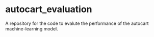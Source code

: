 # autocart_evaluation
A repository for the code to evalute the performance of the autocart machine-learning model.
